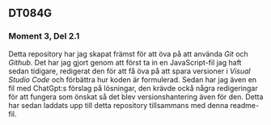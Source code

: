 ## DT084G
### Moment 3, Del 2.1  
Detta repository har jag skapat främst för att öva på att använda _Git_ och _Github_. Det har jag gjort genom att först ta in en JavaScript-fil jag haft sedan tidigare, redigerat den för att få öva på att spara versioner i _Visual Studio Code_ och förbättra hur koden är formulerad. Sedan har jag även en fil med ChatGpt:s förslag på lösningar, den krävde ockå några redigeringar för att fungera som önskat så det blev versionshantering även för den. Detta har sedan laddats upp till detta repository tillsammans med denna readme-fil.